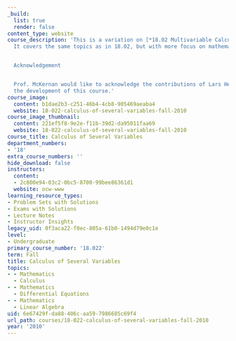 ```yaml
---
_build:
  list: true
  render: false
content_type: website
course_description: 'This is a variation on [*18.02 Multivariable Calculus*](https://ocw.mit.edu/courses/mathematics/18-02sc-multivariable-calculus-fall-2010/).
  It covers the same topics as in 18.02, but with more focus on mathematical concepts.


  Acknowledgement


  Prof. McKernan would like to acknowledge the contributions of Lars Hesselholt to
  the development of this course.'
course_image:
  content: b1dae2b3-c251-46b4-4cb8-905469aeaba4
  website: 18-022-calculus-of-several-variables-fall-2010
course_image_thumbnail:
  content: 221ef5f8-9e2e-f11b-39d2-da95011faa69
  website: 18-022-calculus-of-several-variables-fall-2010
course_title: Calculus of Several Variables
department_numbers:
- '18'
extra_course_numbers: ''
hide_download: false
instructors:
  content:
  - 2c800e94-03c2-0bc5-8700-99bee86361d1
  website: ocw-www
learning_resource_types:
- Problem Sets with Solutions
- Exams with Solutions
- Lecture Notes
- Instructor Insights
legacy_uid: 0f3aca22-f0ec-805a-61b0-1494d79e0c1e
level:
- Undergraduate
primary_course_number: '18.022'
term: Fall
title: Calculus of Several Variables
topics:
- - Mathematics
  - Calculus
- - Mathematics
  - Differential Equations
- - Mathematics
  - Linear Algebra
uid: 6e67429f-da88-406c-aa59-7986685c69f4
url_path: courses/18-022-calculus-of-several-variables-fall-2010
year: '2010'
---
```

